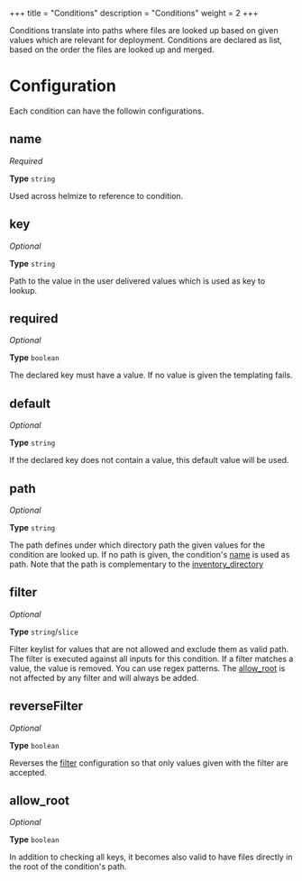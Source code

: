 +++
title = "Conditions"
description = "Conditions"
weight = 2
+++

Conditions translate into paths where files are looked up based on given values which are relevant for deployment. Conditions are declared as list, based on the order the files are looked up and merged.

# Configuration

Each condition can have the followin configurations.

## name

_Required_

**Type** `string`

Used across helmize to reference to condition.


## key

_Optional_

**Type** `string`

Path to the value in the user delivered values which is used as key to lookup.


## required

_Optional_

**Type** `boolean`

The declared key must have a value. If no value is given the templating fails.


## default

_Optional_

**Type** `string`

If the declared key does not contain a value, this default value will be used.


## path

_Optional_

**Type** `string`

The path defines under which directory path the given values for the condition are looked up. If no path is given, the  condition's [name](#name) is used as path. Note that the path is complementary to the [inventory_directory](../general/#inventory_directory)


## filter

_Optional_

**Type** `string`/`slice`

Filter keylist for values that are not allowed and exclude them as valid path. The filter is executed against all inputs for this condition. If a filter matches a value, the value is removed. You can use regex patterns. The [allow_root](#allow_root) is not affected by any filter and will always be added.


## reverseFilter

_Optional_

**Type** `boolean`

Reverses the [filter](#filter) configuration so that only values given with the filter are accepted.


## allow_root

_Optional_

**Type** `boolean`

In addition to checking all keys, it becomes also valid to have files directly in the root of the condition's path.